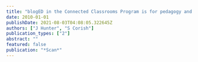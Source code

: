 ```yaml
---
title: "blogED in the Connected Classrooms Program is for pedagogy and student learning"
date: 2010-01-01
publishDate: 2021-08-03T04:08:05.322645Z
authors: ["J Hunter", "S Corish"]
publication_types: ["2"]
abstract: ""
featured: false
publication: "*Scan*"
---
```


